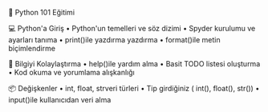 🐍 Python 101 Eğitimi

💻 Python'a Giriş
• Python'un temelleri ve söz dizimi
• Spyder kurulumu ve ayarları tanıma
• print()ile yazdırma yazdırma
• format()ile metin biçimlendirme

🧩 Bilgiyi Kolaylaştırma
• help()ile yardım alma
• Basit TODO listesi oluşturma
• Kod okuma ve yorumlama alışkanlığı

📦 Değişkenler
• int, float, strveri türleri
• Tip girdiğiniz ( int(), float(), str())
• input()ile kullanıcıdan veri alma

